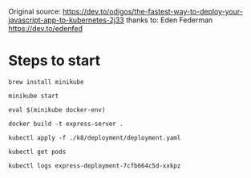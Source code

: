 Original source: https://dev.to/odigos/the-fastest-way-to-deploy-your-javascript-app-to-kubernetes-2j33
thanks to: Eden Federman https://dev.to/edenfed


# Steps to start

```
brew install minikube   
```

```
minikube start   
```

```
eval $(minikube docker-env)
```

```
docker build -t express-server .
```

```
kubectl apply -f ./k8/deployment/deployment.yaml
```

```
kubectl get pods
```

```
kubectl logs express-deployment-7cfb664c5d-xxkpz
```

